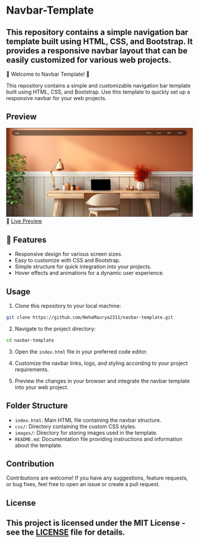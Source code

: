 # Navbar-Template
This repository contains a simple navigation bar template built using HTML, CSS, and Bootstrap. It provides a responsive navbar layout that can be easily customized for various web projects.
--
🚀 Welcome to Navbar Template! 🚀

This repository contains a simple and customizable navigation bar template built using HTML, CSS, and Bootstrap. Use this template to quickly set up a responsive navbar for your web projects.

## Preview

![Navbar Template Preview](preview.png)
🔗 [Live Preview](https://nehamaurya2311.github.io/Navbar-Template/)

## 🎨 Features

- Responsive design for various screen sizes.
- Easy to customize with CSS and Bootstrap.
- Simple structure for quick integration into your projects.
- Hover effects and animations for a dynamic user experience.

## Usage

1. Clone this repository to your local machine:

```bash
git clone https://github.com/NehaMaurya2311/navbar-template.git

```

2. Navigate to the project directory:

```bash
cd navbar-template
```

3. Open the `index.html` file in your preferred code editor.

4. Customize the navbar links, logo, and styling according to your project requirements.

5. Preview the changes in your browser and integrate the navbar template into your web project.

## Folder Structure

- `index.html`: Main HTML file containing the navbar structure.
- `css/`: Directory containing the custom CSS styles.
- `images/`: Directory for storing images used in the template.
- `README.md`: Documentation file providing instructions and information about the template.

## Contribution

Contributions are welcome! If you have any suggestions, feature requests, or bug fixes, feel free to open an issue or create a pull request.

## License

This project is licensed under the MIT License - see the [LICENSE](LICENSE) file for details.
--
